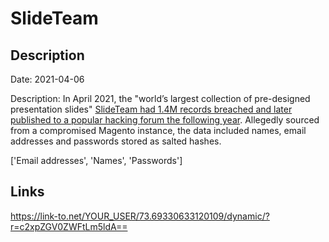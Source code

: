 # SlideTeam

## Description

Date: 2021-04-06

Description:
In April 2021, the &quot;world’s largest collection of pre-designed presentation slides&quot; <a href="https://news.kaduu.ch/2022/08/25/worlds-largest-supplier-of-powerpoint-content-hacked/" target="_blank" rel="noopener">SlideTeam had 1.4M records breached and later published to a popular hacking forum the following year</a>. Allegedly sourced from a compromised Magento instance, the data included names, email addresses and passwords stored as salted hashes.


['Email addresses', 'Names', 'Passwords']

## Links

https://link-to.net/YOUR_USER/73.69330633120109/dynamic/?r=c2xpZGV0ZWFtLm5ldA==